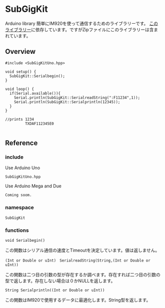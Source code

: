 # SubGigKit

Arduino library
簡単にIM920を使って通信するためのライブラリーです。
[このライブラリー](https://github.com/TakanoTaiga/SerialComsKit)に依存しています。ですがZipファイルにこのライブラリーは含まれています。

## Overview

```
#include <SubGigKitUno.hpp>

void setup() {
  SubGigKit::Serialbegin();
}

void loop() {
  if(Serial.available()){
    Serial.println(SubGigKit::SerialreadString(":F11234",1));
    Serial.println(SubGigKit::Serialprintln(12345));
  }
}

//prints 1234
         TXDAF112345E0
         
```

## Reference

### include
Use Arduino Uno
```
SubGigKitUno.hpp
```
Use Arduino Mega and Due
```
Coming soom.
```
### namespace
```
SubGigKit
```
### functions
```
void Serialbegin()
```
この関数はシリアル通信の速度とTimeoutを決定しています。値は返しません。
```
(Int or Double or uInt)　SerialreadString(String,(Int or Double or uInt))
```
この関数は二つ目の引数の型が存在するか調べます。存在すれば二つ目の引数の型で返します。存在しない場合は０かNULLを返します。
```
String Serialprintln((Int or Double or uInt))
```
この関数はIM920で使用するデータに最適化します。String型を返します。
